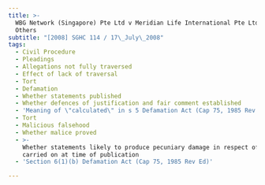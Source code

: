```yaml
---
title: >-
  WBG Network (Singapore) Pte Ltd v Meridian Life International Pte Ltd and
  Others
subtitle: "[2008] SGHC 114 / 17\_July\_2008"
tags:
  - Civil Procedure
  - Pleadings
  - Allegations not fully traversed
  - Effect of lack of traversal
  - Tort
  - Defamation
  - Whether statements published
  - Whether defences of justification and fair comment established
  - 'Meaning of \"calculated\" in s 5 Defamation Act (Cap 75, 1985 Rev Ed)'
  - Tort
  - Malicious falsehood
  - Whether malice proved
  - >-
    Whether statements likely to produce pecuniary damage in respect of business
    carried on at time of publication
  - 'Section 6(1)(b) Defamation Act (Cap 75, 1985 Rev Ed)'

---
```


